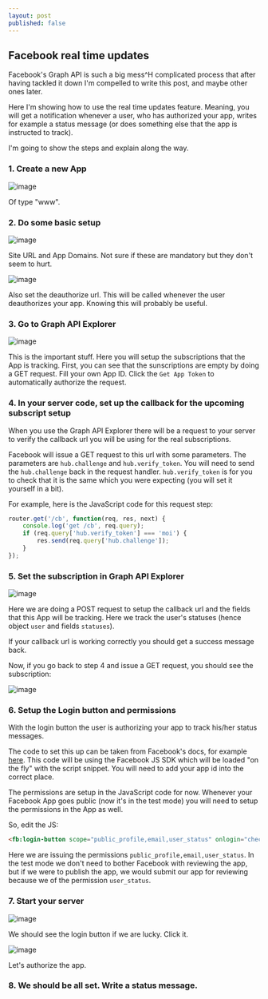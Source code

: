 ```yaml
---
layout: post
published: false
---
```


## Facebook real time updates

Facebook's Graph API is such a big mess^H complicated process that after having tackled it down I'm compelled to write this post, and maybe other ones later.

Here I'm showing how to use the real time updates feature. Meaning, you will get a notification whenever a user, who has authorized your app, writes for example a status message (or does something else that the app is instructed to track). 

I'm going to show the steps and explain along the way.

### 1. Create a new App

![image](https://cloud.githubusercontent.com/assets/433707/6323320/7c59397e-bb30-11e4-977f-dd31ec095b05.png)

Of type "www".

### 2. Do some basic setup

![image](https://cloud.githubusercontent.com/assets/433707/6323339/db33a678-bb30-11e4-8e10-4841124c7e70.png)

Site URL and App Domains. Not sure if these are mandatory but they don't seem to hurt.

![image](https://cloud.githubusercontent.com/assets/433707/6323490/d92533bc-bb33-11e4-92b9-5a34f39bf50e.png)

Also set the deauthorize url. This will be called whenever the user deauthorizes your app. Knowing this will probably be useful.

### 3. Go to Graph API Explorer

![image](https://cloud.githubusercontent.com/assets/433707/6323376/9619e2b8-bb31-11e4-9505-b2d65bed8b51.png)

This is the important stuff. Here you will setup the subscriptions that the App is tracking. First, you can see that the sunscriptions are empty by doing a GET request. Fill your own App ID. Click the `Get App Token` to automatically authorize the request.

### 4. In your server code, set up the callback for the upcoming subscript setup

When you use the Graph API Explorer there will be a request to your server to verify the callback url you will be using for the real subscriptions.

Facebook will issue a GET request to this url with some parameters. The parameters are `hub.challenge` and `hub.verify_token`. You will need to send the `hub.challenge` back in the request handler. `hub.verify_token` is for you to check that it is the same which you were expecting (you will set it yourself in a bit).

For example, here is the JavaScript code for this request step:

```javascript
router.get('/cb', function(req, res, next) {
	console.log('get /cb', req.query);
	if (req.query['hub.verify_token'] === 'moi') {
		res.send(req.query['hub.challenge']);
	}
});
```

### 5. Set the subscription in Graph API Explorer

![image](https://cloud.githubusercontent.com/assets/433707/6323445/dbe20112-bb32-11e4-809a-cad12d42ac69.png)

Here we are doing a POST request to setup the callback url and the fields that this App will be tracking. Here we track the user's statuses (hence object `user` and fields `statuses`).

If your callback url is working correctly you should get a success message back.

Now, if you go back to step 4 and issue a GET request, you should see the subscription:

![image](https://cloud.githubusercontent.com/assets/433707/6323566/52ace418-bb35-11e4-8b32-65b2bd7e1f80.png)


### 6. Setup the Login button and permissions

With the login button the user is authorizing your app to track his/her status messages.

The code to set this up can be taken from Facebook's docs, for example [here](https://developers.facebook.com/docs/facebook-login/login-flow-for-web/v2.2). This code will be using the Facebook JS SDK which will be loaded "on the fly" with the script snippet. You will need to add your app id into the correct place.

The permissions are setup in the JavaScript code for now. Whenever your Facebook App goes public (now it's in the test mode) you will need to setup the permissions in the App as well.

So, edit the JS:

```html
<fb:login-button scope="public_profile,email,user_status" onlogin="checkLoginState();"></fb:login-button>
```

Here we are issuing the permissions `public_profile,email,user_status`. In the test mode we don't need to bother Facebook with reviewing the app, but if we were to publish the app, we would submit our app for reviewing because we of the permission `user_status`.

### 7. Start your server

![image](https://cloud.githubusercontent.com/assets/433707/6323500/236661a8-bb34-11e4-9508-4f15b7c60d5d.png)

We should see the login button if we are lucky. Click it.

![image](https://cloud.githubusercontent.com/assets/433707/6323635/390f9cf2-bb36-11e4-813e-7aa4778f4217.png)

Let's authorize the app.

### 8. We should be all set. Write a status message.







